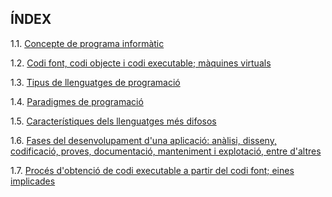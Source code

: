 ## ÍNDEX

1.1. [Concepte de programa informàtic]()

1.2. [Codi font, codi objecte i codi executable; màquines virtuals]()

1.3. [Tipus de llenguatges de programació]()

1.4. [Paradigmes de programació]()

1.5. [Característiques dels llenguatges més difosos]()

1.6. [Fases del desenvolupament d'una aplicació: anàlisi, disseny, codificació, proves, documentació, manteniment i explotació, entre d'altres]()

1.7. [Procés d'obtenció de codi executable a partir del codi font; eines implicades]()

